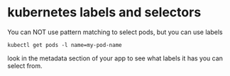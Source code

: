 # kubernetes labels and selectors

You can NOT use pattern matching to select pods, but you can use labels

`kubectl get pods -l name=my-pod-name`  


look in the metadata section of your app to see what labels it has you can select from.
